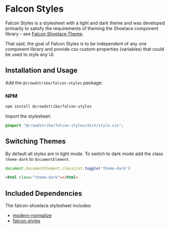 # Falcon Styles

Falcon Styles is a stylesheet with a light and dark theme and was developed primarily to satisfy the requirements of theming the Shoelace component library - see [Falcon Shoelace Theme](https://www.npmjs.com/package/@crowdstrike/falcon-shoelace).

That said, the goal of Falcon Styles is to be independent of any one component library and provide css custom-properties (variables) that could be used to style any UI.

## Installation and Usage

Add the `@crowdstrike/falcon-styles` package:

### NPM
```zsh
npm install @crowdstrike/falcon-styles
```

Import the stylesheet:

```css
@import "@crowdstrike/falcon-styles/dist/style.css";
```

## Switching Themes

By default all styles are in light mode. To switch to dark mode add the class `theme-dark` to `documentElement`.

```js
document.documentElement.classList.toggle('theme-dark')
```
```html
<html class="theme-dark"></html>
```

## Included Dependencies

The falcon-shoelace stylesheet includes:
* [modern-normalize](https://github.com/sindresorhus/modern-normalize)
* [falcon-styles](https://github.com/sindresorhus/modern-normalize)

